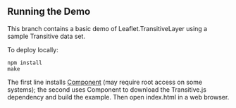 ## Running the Demo

This branch contains a basic demo of Leaflet.TransitiveLayer using a sample Transitive data set.

To deploy locally:

```
npm install
make
```
  
The first line installs [Component](https://github.com/componentjs/component) (may require root access on some systems); the second uses Component to download the Transitive.js dependency and build the example. Then open index.html in a web browser.



